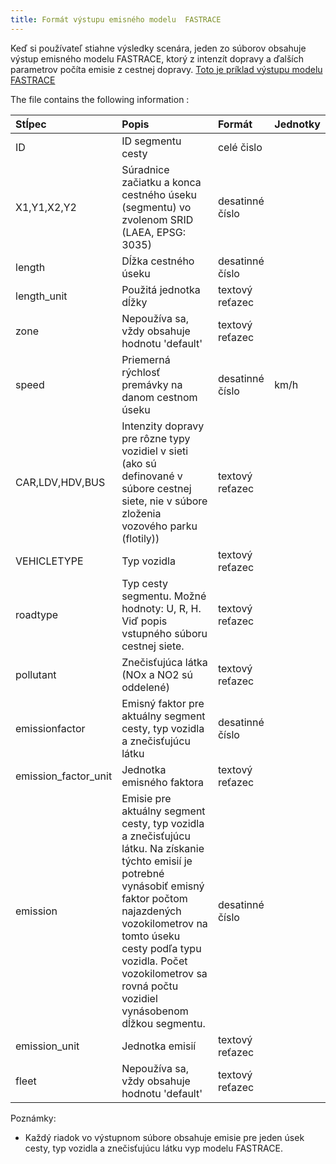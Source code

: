```yaml
---
title: Formát výstupu emisného modelu  FASTRACE 
---
```




Keď si používateľ stiahne výsledky scenára, jeden zo súborov   obsahuje výstup  <a name="výstup"></a> emisného modelu FASTRACE, ktorý z intenzít dopravy a ďalších parametrov počíta emisie z cestnej dopravy. <a href="https://atmoplan.shmu.sk/docs/assets/files/fastrace-bc5fe6811225a90f64de7d7791d41166.txt"> Toto je príklad výstupu modelu FASTRACE</a> <!--(./files/fastrace.txt)-->

<!-- When the user downloads the scenario results, one of the files contains the output of the FASTRACE traffic emission model calculation. This translates the traffic intensities on the network into emission values. [This is an example file](./files/fastrace.txt) -->
<a name="abcd"></a>
The file contains the following information :

| Stĺpec              | Popis                                                                                                                                                                                                                                                                                                                                          | Formát | Jednotky |
| :------------------- | :----------------------------------------------------------------------------------------------------------------------------------------------------------------------------------------------------------------------------------------------------------------------------------------------------------------------------------------------------- | :----- | :--- |
| ID                   |ID segmentu cesty                                                                                                                                                                                                                                                                                                                               | celé čislo   |      |
| X1,Y1,X2,Y2          | Súradnice začiatku a konca cestného úseku (segmentu) vo zvolenom  SRID (LAEA, EPSG: 3035)                                                                                                                                                                                                                                                                   | desatinné číslo|      |
| length               | Dĺžka cestného úseku                                                                                                                                                                                                                                                                                                                      | desatinné číslo |      |
| length_unit          | Použitá jednotka dĺžky                                                                                                                                                                                                                                                                                                                          | textový reťazec|      |
| zone                 | Nepoužíva sa, vždy obsahuje hodnotu 'default'                                                                                                                                                                                                                                                                                            | textový reťazec |      |
| speed                | Priemerná rýchlosť premávky na danom cestnom úseku                                                                                                                                                                                                                                                    | desatinné číslo|  km/h |
| CAR,LDV,HDV,BUS      | Intenzity dopravy pre rôzne typy vozidiel v sieti (ako sú definované v súbore cestnej siete, nie v súbore zloženia vozového parku (flotily))                                                                                                                                                                                                                   | textový reťazec |      |
| VEHICLETYPE          | Typ vozidla                                                                                                                                                                                                                                                                                                      | textový reťazec |      |
| roadtype             | Typ cesty segmentu. Možné hodnoty: U, R, H. Viď popis vstupného súboru cestnej siete.                                                                                                                                                                                                                                                 | textový reťazec |      |
| pollutant            | Znečisťujúca látka (NOx a NO2 sú oddelené)                                                                                                                                                                                                                                                                               |textový reťazec|      |
| emissionfactor       |Emisný faktor pre aktuálny segment cesty, typ vozidla a znečisťujúcu látku                                                                                                                                                                                                                                                                           | desatinné číslo  |      |
| emission_factor_unit | Jednotka emisného faktora                                                                                                                                                                                                                                                                                                                      | textový reťazec |      |
| emission             | Emisie pre aktuálny segment cesty, typ vozidla a znečisťujúcu látku. Na získanie týchto emisií je potrebné vynásobiť emisný faktor počtom najazdených vozokilometrov na tomto úseku cesty podľa  typu vozidla. Počet vozokilometrov sa rovná počtu vozidiel vynásobenom dĺžkou segmentu.| desatinné číslo|  |      |
| emission_unit        | Jednotka emisií                                                                                                                                                                                                                                                                                                                              | textový reťazec |      |
| fleet                | Nepoužíva sa, vždy obsahuje hodnotu 'default'                                                                                                                                                                                                                                                                                            | textový reťazec |      |
</table>
Poznámky:

- Každý riadok vo výstupnom súbore obsahuje  emisie pre jeden úsek cesty, typ vozidla a znečisťujúcu látku vyp modelu FASTRACE.

<!-- - The columns in green contain information about the road and are simply taken over from the input network file. -6iadne yelen0 st=lpce tam nie s[ vynecham to -->


<!-- ### original

The file contains the following information :


| Stĺpec             | Popis                                                                                                                                                                                                                                                                                                                                          | Format | Unit |
| :------------------- | :----------------------------------------------------------------------------------------------------------------------------------------------------------------------------------------------------------------------------------------------------------------------------------------------------------------------------------------------------- | :----- | :--- |
| ID                   | ID of the road segment                                                                                                                                                                                                                                                                                                                                 | celé číslo   |      |
| X1,Y1,X2,Y2          | The begin and end coordinates of the road segment in the SRID chosen by the user                                                                                                                                                                                                                                                                       | desatinné číslo  |      |
| length               | The length of the road segment                                                                                                                                                                                                                                                                                                                         | desatinné číslo  |      |
| length_unit          | The unit used for the length                                                                                                                                                                                                                                                                                                                           | textový reťazec|      |
| zone                 | Not used in ATMO-Plan, always contains the value 'default'                                                                                                                                                                                                                                                                                             | textový reťazec |      |
| speed                | Average traffic speed on the road segment                                                                                                                                                                                                                                                                                                              | desatinné číslo | km/h |
| CAR,LDV,HDV,BUS      | The traffic intensities for the different network vehicle types (as defined in the network file, not the fleet composition file)                                                                                                                                                                                                                       | textový reťazec |      |
| VEHICLETYPE          | The vehicle type for which the result is computed                                                                                                                                                                                                                                                                                                      | textový reťazec |      |
| roadtype             | The road type of the segment. Possible values: U, R, H. See the network input file description.                                                                                                                                                                                                                                                        | textový reťazec |      |
| pollutant            | The pollutant for which the result is computed (NOx & NO2 are separated)                                                                                                                                                                                                                                                                               | textový reťazec |      |
| emissionfactor       | The emission factor for the current road segment, vehicle type and pollutant                                                                                                                                                                                                                                                                           | desatinné číslo  |      |
| emission_factor_unit | The unit of the emission factor                                                                                                                                                                                                                                                                                                                        | string |      |
| emission             | The emission for the current road segment, vehicle type and pollutant. To obtain this emission, the emission factor has to be multiplied by the number of vehicle kilometers on this road segment, driven by the considered vehicle type. The number of vehicle kilometers is equal to the number of vehicles multiplied by the length of the segment. | desatinné číslo  |      |
| emission_unit        | The unit of the emission                                                                                                                                                                                                                                                                                                                               | textový reťazec |      |
| fleet                | Not used in ATMO-Plan, always contains the value 'default'                                                                                                                                                                                                                                                                                             | textový reťazec |      |



Poznámky:
- Zelené stĺpce obsahujú informácie o ceste a sú jednoducho prevzaté zo vstupného sieťového súboru.

- The columns in green contain information about the road and are simply taken over from the input network file.

### nie sú tam žiadne zelene stĺpce, vynecham

-->
